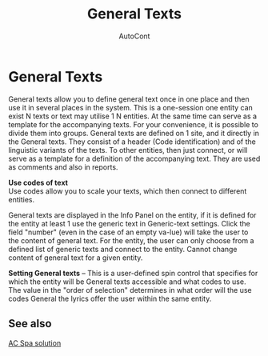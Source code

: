 ﻿---
    title: "General Texts"
    author: AutoCont
    ms.date: 04/30/2018
    ms.topic: article
    ms.prod: dynamics-nav-2017
    ms.contentlocale: en
    ms.lasthandoff: 04/30/2018
---

# General Texts

General texts allow you to define general text once in one place and then use it in several places in the system. This is a one-session one entity can exist N texts or text may utilise 1 N entities. At the same time can serve as a template for the accompanying texts. For your convenience, it is possible to divide them into groups. General texts are defined on 1 site, and it directly in the General texts. They consist of a header (Code identification) and of the linguistic variants of the texts. To other entities, then just connect, or will serve as a template for a definition of the accompanying text.
They are used as comments and also in reports.

**Use codes of text**  
Use codes allow you to scale your texts, which then connect to different entities.

General texts are displayed in the Info Panel on the entity, if it is defined for the entity at least 1 use the generic text in Generic-text settings. Click the field "number" (even in the case of an empty va-lue) will take the user to the content of general text. For the entity, the user can only choose from a defined list of generic texts and connect to the entity. Cannot change content of general text for a given entity. 

**Setting General texts** – This is a user-defined spin control that specifies for which the entity will be General texts accessible and what codes to use. The value in the "order of selection" determines in what order will the use codes General the lyrics offer the user within the same entity.  



## <a name="see-also"></a>See also
[AC Spa solution](ac-spa-solution.md)